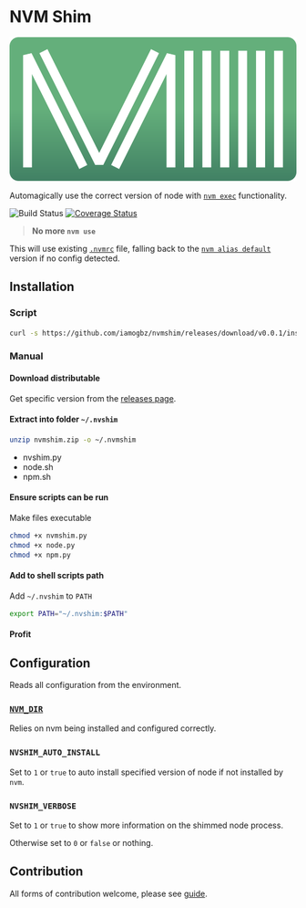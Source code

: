 # NVM Shim

![LOGO](./assets/images/logo.svg)

Automagically use the correct version of node with [`nvm exec`](https://github.com/nvm-sh/nvm#usage) functionality.

![Build Status](https://github.com/iamogbz/nvshim/workflows/Build%20Python%20App/badge.svg)
[![Coverage Status](https://coveralls.io/repos/github/iamogbz/nvshim/badge.svg)](https://coveralls.io/github/iamogbz/nvshim)

> **No more `nvm use`**

This will use existing [`.nvmrc`](https://github.com/nvm-sh/nvm#nvmrc) file, falling back to the [`nvm alias default`](https://github.com/nvm-sh/nvm#usage-1) version if no config detected.

## Installation

### Script

```sh
curl -s https://github.com/iamogbz/nvmshim/releases/download/v0.0.1/installer.py | python
```

### Manual

#### Download distributable

Get specific version from the [releases page](https://github.com/iamogbz/nvmshim/releases).

#### Extract into folder `~/.nvshim`

```sh
unzip nvmshim.zip -o ~/.nvmshim
```

- nvshim.py
- node.sh
- npm.sh

#### Ensure scripts can be run

Make files executable

```sh
chmod +x nvmshim.py
chmod +x node.py
chmod +x npm.py
```

#### Add to shell scripts path

Add `~/.nvshim` to `PATH`

```sh
export PATH="~/.nvshim:$PATH"
```

#### Profit

## Configuration

Reads all configuration from the environment.

### [`NVM_DIR`](https://github.com/nvm-sh/nvm#installation-and-update)

Relies on nvm being installed and configured correctly.

### `NVSHIM_AUTO_INSTALL`

Set to `1` or `true` to auto install specified version of node if not installed by `nvm`.

### `NVSHIM_VERBOSE`

Set to `1` or `true` to show more information on the shimmed node process.

Otherwise set to `0` or `false` or nothing.

## Contribution

All forms of contribution welcome, please see [guide](./CONTRIBUTING.md).
